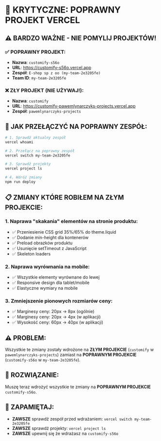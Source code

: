 # 🚨 KRYTYCZNE: POPRAWNY PROJEKT VERCEL

## ⚠️ BARDZO WAŻNE - NIE POMYLIJ PROJEKTÓW!

### ✅ POPRAWNY PROJEKT:
- **Nazwa**: `customify-s56o`
- **URL**: https://customify-s56o.vercel.app
- **Zespół**: `E-shop sp z oo (my-team-2e3205fe)`
- **Team ID**: `my-team-2e3205fe`

### ❌ ZŁY PROJEKT (NIE UŻYWAJ!):
- **Nazwa**: `customify`
- **URL**: https://customify-pawemlynarczyks-projects.vercel.app
- **Zespół**: `pawemlynarczyks-projects`

## 🔧 JAK PRZEŁĄCZYĆ NA POPRAWNY ZESPÓŁ:

```bash
# 1. Sprawdź aktualny zespół
vercel whoami

# 2. Przełącz na poprawny zespół
vercel switch my-team-2e3205fe

# 3. Sprawdź projekty
vercel project ls

# 4. Wdróż zmiany
npm run deploy
```

## 📋 ZMIANY KTÓRE ROBIŁEM NA ZŁYM PROJEKCIE:

### 1. **Naprawa "skakania" elementów na stronie produktu:**
- ✅ Przeniesienie CSS grid 35%/65% do theme.liquid
- ✅ Dodanie min-height dla kontenerów
- ✅ Preload obrazków produktu
- ✅ Usunięcie setTimeout z JavaScript
- ✅ Skeleton loaders

### 2. **Naprawa wyrównania na mobile:**
- ✅ Wszystkie elementy wyrównane do lewej
- ✅ Responsive design dla tablet/mobile
- ✅ Elastyczne wymiary na mobile

### 3. **Zmniejszenie pionowych rozmiarów ceny:**
- ✅ Marginesy ceny: 20px → 8px (ogólnie)
- ✅ Marginesy ceny: 20px → 4px (w aplikacji)
- ✅ Wysokość ceny: 60px → 40px (w aplikacji)

## ⚠️ PROBLEM:
Wszystkie te zmiany zostały wdrożone na **ZŁYM PROJEKCIE** (`customify` w `pawemlynarczyks-projects`) zamiast na **POPRAWNYM PROJEKCIE** (`customify-s56o` w `my-team-2e3205fe`).

## 🎯 ROZWIĄZANIE:
Muszę teraz wdrożyć wszystkie te zmiany na **POPRAWNYM PROJEKCIE** `customify-s56o`.

## 📝 ZAPAMIĘTAJ:
- **ZAWSZE** sprawdź zespół przed wdrażaniem: `vercel switch my-team-2e3205fe`
- **ZAWSZE** sprawdź projekty: `vercel project ls`
- **ZAWSZE** upewnij się że wdrażasz na `customify-s56o`
